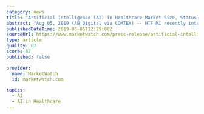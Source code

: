```yaml
---
category: news
title: "Artificial Intelligence (AI) in Healthcare Market Size, Status and Forecast Opportunities by 2023"
abstract: "Aug 05, 2019 (AB Digital via COMTEX) -- HTF MI recently introduced&nbsp;Artificial Intelligence (AI) in Healthcare Market&nbsp;study with in-depth overview, describing about the Product / Industry Scope, Size, Status, elaborates market outlook and Growth ..."
publishedDateTime: 2019-08-05T12:29:00Z
sourceUrl: https://www.marketwatch.com/press-release/artificial-intelligence-ai-in-healthcare-market-size-status-and-forecast-opportunities-by-2023-2019-08-05
type: article
quality: 67
score: 67
published: false

provider:
  name: MarketWatch
  id: marketwatch.com

topics:
  - AI
  - AI in Healthcare
---
```

